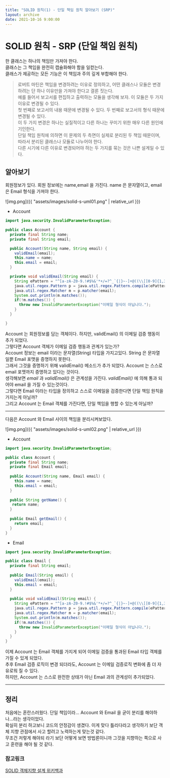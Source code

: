 ```yaml
---
title: "SOLID 원칙(1) - 단일 책임 원칙 알아보기 (SRP)"
layout: archive
date: 2021-10-16 9:00:00
---
```


# SOLID 원칙 - SRP (단일 책임 원칙)
한 클래스는 하나의 책임만 가져야 한다.  
클래스는 그 책임을 완전히 캡슐화해야 함을 일컫는다.   
클래스가 제공하는 모든 기능은 이 책임과 주의 깊게 부합해야 한다.

> 로버트 마틴은 책임을 변경하려는 이유로 정의하고, 어떤 클래스나 모듈은 변경하려는 단 하나 이유만을 가져야 한다고 결론 짓는다. <br>
> 예를 들어서 보고서를 편집하고 출력하는 모듈을 생각해 보자. 이 모듈은 두 가지 이유로 변경될 수 있다. <br>
> 첫 번째로 보고서의 내용 때문에 변경될 수 있다. 두 번째로 보고서의 형식 때문에 변경될 수 있다. <br>
> 이 두 가지 변경은 하나는 실질적이고 다른 하나는 꾸미기 위한 매우 다른 원인에 기인한다. <br>
> 단일 책임 원칙에 의하면 이 문제의 두 측면이 실제로 분리된 두 책임 때문이며, 따라서 분리된 클래스나 모듈로 나누어야 한다.<br> 
> 다른 시기에 다른 이유로 변경되어야 하는 두 가지를 묶는 것은 나쁜 설계일 수 있다.<br>
> 

## 알아보기


회원정보가 있다. 회원 정보에는 name,email 을 가진다. 
name 은 문자열이고, email 은 Email 형식을 가져야 한다.    

![img.png]({{ "assets/images/solid-s-uml01.png" | relative_url }})   

- Account

```java
import java.security.InvalidParameterException;

public class Account {
  private final String name;
  private final String email;

  public Account(String name, String email) {
    validEmail(email);
    this.name = name;
    this.email = email;
  }

  private void validEmail(String email) {
    String ePattern = "^[a-zA-Z0-9.!#$%&'*+/=?^_`{|}~-]+@((\\[[0-9]{1,3}\\.[0-9]{1,3}\\.[0-9]{1,3}\\.[0-9]{1,3}\\])|(([a-zA-Z\\-0-9]+\\.)+[a-zA-Z]{2,}))$";
    java.util.regex.Pattern p = java.util.regex.Pattern.compile(ePattern);
    java.util.regex.Matcher m = p.matcher(email);
    System.out.println(m.matches());
    if(!m.matches()) {
      throw new InvalidParameterException("이메일 형식이 아닙니다.");
    }
  }

}

```

Account 는 회원정보를 담는 객체이다. 하지만, validEmail() 의 이메일 검증 행동이 추가 되었다.    
그렇다면 Account 객체가 이메일 검증 행동과 관계가 있는가?    
Account 정보는 email 이라는 문자열(String) 타입을 가지고있다. String 은 문자열 일뿐 Email 포맷을 증명하지 못한다.  
그래서 그것을 증명하기 위해 validEmail() 메소드가 추가 되었다. Account 는 스스로 email 포맷까지 증명하고 있다는 것이다.    
생각해보면 _email_ 과 _validEmail()_ 은 관계성을 가진다. _validEmail()_ 에 의해 통과 되어야 email 을 가질 수 있는것이다.  
그렇다면 Email 이라는 타입을 정의하고 스스로 이메일을 검증한다면 단일 책임 원칙을 가지는게 아닐까?  
그리고 Account 는 Email 객체를 가진다면, 단일 책임을 행할 수 있는게 아닐까?     

--- 

다음은 Account 와 Email 사이의 책임을 분리시켜보았다.  


![img.png]({{ "assets/images/solid-s-uml02.png" | relative_url }})

- Account

```java
import java.security.InvalidParameterException;

public class Account {
  private final String name;
  private final Email email;
  
  public Account(String name, Email email) {
    this.name = name;
    this.email = email;
  }
  
  public String getName() {
   return name;
  }
  
  public Email getEmail() {
    return email;
  }
}

```

- Email

```java
import java.security.InvalidParameterException;

public class Email {
  private final String email;
  
  public Email(String email) {
    validEmail(email);
    this.email = email;
  }
  
  public void validEmail(String email) {
    String ePattern = "^[a-zA-Z0-9.!#$%&'*+/=?^_`{|}~-]+@((\\[[0-9]{1,3}\\.[0-9]{1,3}\\.[0-9]{1,3}\\.[0-9]{1,3}\\])|(([a-zA-Z\\-0-9]+\\.)+[a-zA-Z]{2,}))$";
    java.util.regex.Pattern p = java.util.regex.Pattern.compile(ePattern);
    java.util.regex.Matcher m = p.matcher(email);
    System.out.println(m.matches());
    if(!m.matches()) {
      throw new InvalidParameterException("이메일 형식이 아닙니다.");
    }
  }
}

```

이제 Account 는 Email 객체를 가지게 되어 이메일 검증을 통과된 Email 타입 객체를 가질 수 있게 되었다.  
추후 Email 검증 로직이 변경 되더라도, Account 는 이메일 검증로직 변화에 좀 더 자유로워 질 수 있다.   
하지만, Account 는 스스로 완전한 상태가 아닌 Email 과의 관계성이 추가되었다.  

--- 

## 정리  
처음에는 혼란스러웠다. 단일 책임이라... 
Account 와 Email 을 굳이 분리를 해야하나...라는 생각이었다.  
확실히 분리 하고보니 코드의 안정감이 생겼다.
이게 맞다 틀리다라고 생각하기 보단 객체 지향 관점에서 사고 할려고 노력하는게 맞는것 같다.    
무조건 저렇게 해야되 라기 보단 어떻게 보면 방법론이니까 그것을 지향하는 쪽으로 사고 훈련을 해야 될 것 같다.  


### 참고링크
[SOLID 객체지향 설계 위키백과](https://ko.wikipedia.org/wiki/SOLID_(%EA%B0%9D%EC%B2%B4_%EC%A7%80%ED%96%A5_%EC%84%A4%EA%B3%84))  


